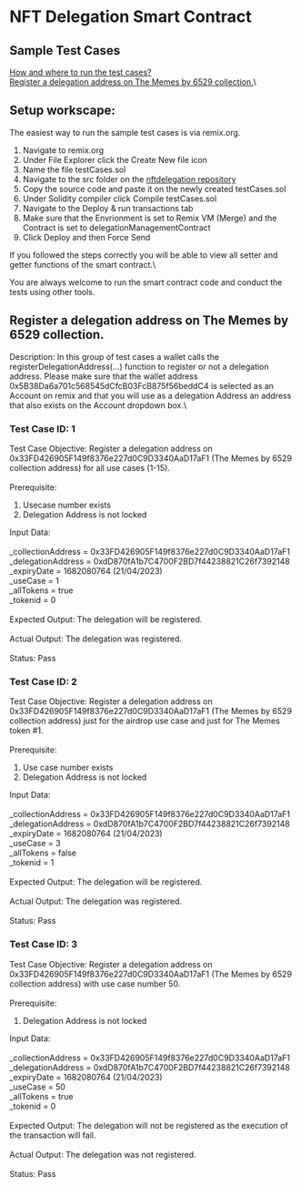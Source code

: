 # NFT Delegation Smart Contract
## Sample Test Cases

[How and where to run the test cases?](#setupEnvrionment)\
[Register a delegation address on The Memes by 6529 collection.](#registerDelegationAddressCollection)\

<div id='setupEnvironment'/>

## Setup workscape:

The easiest way to run the sample test cases is via remix.org.

1. Navigate to remix.org
2. Under File Explorer click the Create New file icon
3. Name the file testCases.sol
4. Navigate to the src folder on the [nftdelegation repository](https://github.com/6529-Collections/nftdelegation/blob/main/src/DelegationManagement.sol)
5. Copy the source code and paste it on the newly created testCases.sol
6. Under Solidity compiler click Compile testCases.sol
7. Navigate to the Deploy & run transactions tab
8. Make sure that the Envrionment is set to Remix VM (Merge) and the Contract is set to delegationManagementContract
9. Click Deploy and then Force Send

If you followed the steps correctly you will be able to view all setter and getter functions of the smart contract.\

You are always welcome to run the smart contract code and conduct the tests using other tools.

<div id='registerDelegationAddressCollection'/>

## Register a delegation address on The Memes by 6529 collection.

Description: In this group of test cases a wallet calls the registerDelegationAddress(...) function to register or not a delegation address. Please make sure that the wallet address 0x5B38Da6a701c568545dCfcB03FcB875f56beddC4 is selected as an Account on remix and that you will use as a delegation Address an address that also exists on the Account dropdown box.\

### Test Case ID: 1

Test Case Objective: Register a delegation address on 0x33FD426905F149f8376e227d0C9D3340AaD17aF1 (The Memes by 6529 collection address) for all use cases (1-15).\
\
Prerequisite:
1. Usecase number exists 
2. Delegation Address is not locked
<!-- end of the list -->

Input Data:\
\
_collectionAddress = 0x33FD426905F149f8376e227d0C9D3340AaD17aF1\
_delegationAddress = 0xdD870fA1b7C4700F2BD7f44238821C26f7392148\
_expiryDate = 1682080764 (21/04/2023)\
_useCase = 1\
_allTokens = true\
_tokenid = 0\
\
Expected Output: The delegation will be registered.\
\
Actual Output: The delegation was registered.\
\
Status: Pass

### Test Case ID: 2

Test Case Objective: Register a delegation address on 0x33FD426905F149f8376e227d0C9D3340AaD17aF1 (The Memes by 6529 collection address) just for the airdrop use case and just for The Memes token #1.\
\
Prerequisite:
1. Use case number exists
2. Delegation Address is not locked
<!-- end of the list -->

Input Data:\
\
_collectionAddress = 0x33FD426905F149f8376e227d0C9D3340AaD17aF1\
_delegationAddress = 0xdD870fA1b7C4700F2BD7f44238821C26f7392148\
_expiryDate = 1682080764 (21/04/2023)\
_useCase = 3\
_allTokens = false\
_tokenid = 1\
\
Expected Output: The delegation will be registered.\
\
Actual Output: The delegation was registered.\
\
Status: Pass


### Test Case ID: 3

Test Case Objective: Register a delegation address on 0x33FD426905F149f8376e227d0C9D3340AaD17aF1 (The Memes by 6529 collection address) with use case number 50.\
\
Prerequisite:
1. Delegation Address is not locked
<!-- end of the list -->

Input Data:\
\
_collectionAddress = 0x33FD426905F149f8376e227d0C9D3340AaD17aF1\
_delegationAddress = 0xdD870fA1b7C4700F2BD7f44238821C26f7392148\
_expiryDate = 1682080764 (21/04/2023)\
_useCase = 50\
_allTokens = true\
_tokenid = 0\
\
Expected Output: The delegation will not be registered as the execution of the transaction will fail.\
\
Actual Output: The delegation was not registered.\
\
Status: Pass



    
